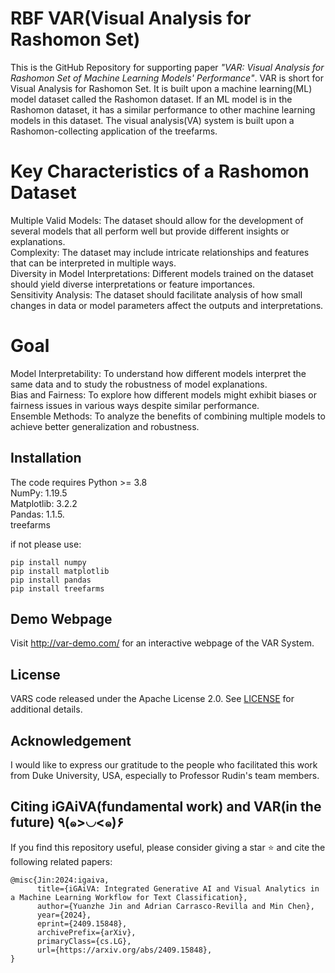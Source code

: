 # RBF VAR(Visual Analysis for Rashomon Set)
This is the GitHub Repository for supporting paper *"VAR: Visual Analysis for Rashomon Set of Machine Learning
Models' Performance"*. VAR is short for Visual Analysis for Rashomon Set. It is built upon a machine learning(ML) model dataset called the Rashomon dataset. If an ML model is in the Rashomon dataset, it has a similar performance to other machine learning models in this dataset. The visual analysis(VA) system is built upon a Rashomon-collecting application of the treefarms.

Key Characteristics of a Rashomon Dataset
===
Multiple Valid Models: The dataset should allow for the development of several models that all perform well but provide different insights or explanations.  
Complexity: The dataset may include intricate relationships and features that can be interpreted in multiple ways.  
Diversity in Model Interpretations: Different models trained on the dataset should yield diverse interpretations or feature importances.  
Sensitivity Analysis: The dataset should facilitate analysis of how small changes in data or model parameters affect the outputs and interpretations.  

Goal
===
Model Interpretability: To understand how different models interpret the same data and to study the robustness of model explanations.    
Bias and Fairness: To explore how different models might exhibit biases or fairness issues in various ways despite similar performance.    
Ensemble Methods: To analyze the benefits of combining multiple models to achieve better generalization and robustness.  

## Installation

The code requires Python >= 3.8  
NumPy: 1.19.5  
Matplotlib: 3.2.2  
Pandas: 1.1.5.  
treefarms

if not please use:
```
pip install numpy
pip install matplotlib
pip install pandas
pip install treefarms
```

## Demo Webpage
Visit http://var-demo.com/ for an interactive webpage of the VAR System.

## License

VARS code released under the Apache License 2.0. See [LICENSE](LICENSE) for additional details.

## Acknowledgement
I would like to express our gratitude to the people who facilitated this work from Duke University, USA, especially to Professor Rudin's team members.

## Citing iGAiVA(fundamental work) and VAR(in the future) ٩(๑>◡<๑)۶

If you find this repository useful, please consider giving a star :star: and cite the following related papers:

```
@misc{Jin:2024:igaiva,
      title={iGAiVA: Integrated Generative AI and Visual Analytics in a Machine Learning Workflow for Text Classification}, 
      author={Yuanzhe Jin and Adrian Carrasco-Revilla and Min Chen},
      year={2024},
      eprint={2409.15848},
      archivePrefix={arXiv},
      primaryClass={cs.LG},
      url={https://arxiv.org/abs/2409.15848}, 
}
```
